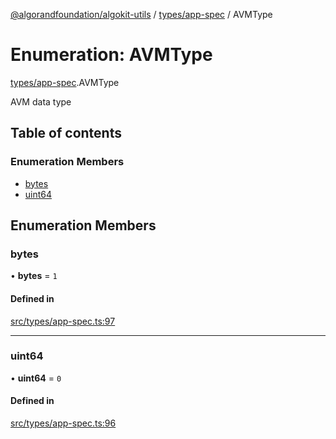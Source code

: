 [@algorandfoundation/algokit-utils](../README.md) / [types/app-spec](../modules/types_app_spec.md) / AVMType

# Enumeration: AVMType

[types/app-spec](../modules/types_app_spec.md).AVMType

AVM data type

## Table of contents

### Enumeration Members

- [bytes](types_app_spec.AVMType.md#bytes)
- [uint64](types_app_spec.AVMType.md#uint64)

## Enumeration Members

### bytes

• **bytes** = ``1``

#### Defined in

[src/types/app-spec.ts:97](https://github.com/algorandfoundation/algokit-utils-ts/blob/main/src/types/app-spec.ts#L97)

___

### uint64

• **uint64** = ``0``

#### Defined in

[src/types/app-spec.ts:96](https://github.com/algorandfoundation/algokit-utils-ts/blob/main/src/types/app-spec.ts#L96)
